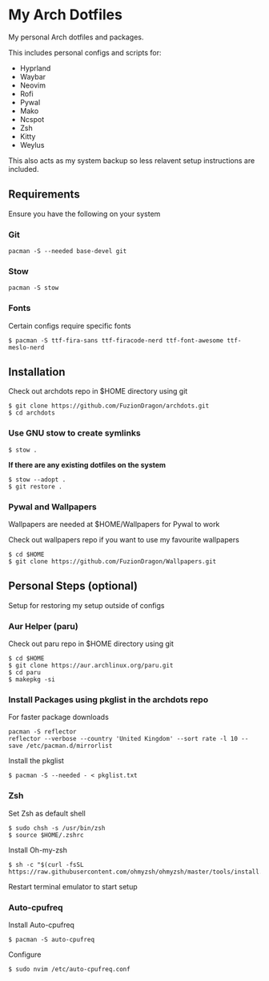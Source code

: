 # My Arch Dotfiles

My personal Arch dotfiles and packages.

This includes personal configs and scripts for:
- Hyprland
- Waybar
- Neovim
- Rofi
- Pywal
- Mako
- Ncspot
- Zsh
- Kitty
- Weylus

This also acts as my system backup so less relavent setup instructions are included.

## Requirements

Ensure you have the following on your system

### Git

```
pacman -S --needed base-devel git
```

### Stow

```
pacman -S stow
```

### Fonts

Certain configs require specific fonts


```
$ pacman -S ttf-fira-sans ttf-firacode-nerd ttf-font-awesome ttf-meslo-nerd
```

## Installation

Check out archdots repo in $HOME directory using git

```
$ git clone https://github.com/FuzionDragon/archdots.git
$ cd archdots
```

### Use GNU stow to create symlinks

```
$ stow .
```

**If there are any existing dotfiles on the system**

```
$ stow --adopt .
$ git restore .
```

### Pywal and Wallpapers 

Wallpapers are needed at $HOME/Wallpapers for Pywal to work

Check out wallpapers repo if you want to use my favourite wallpapers

```
$ cd $HOME
$ git clone https://github.com/FuzionDragon/Wallpapers.git
```

## Personal Steps (optional)

Setup for restoring my setup outside of configs

### Aur Helper (paru)

Check out paru repo in $HOME directory using git

```
$ cd $HOME
$ git clone https://aur.archlinux.org/paru.git
$ cd paru
$ makepkg -si
```

### Install Packages using pkglist in the archdots repo 

For faster package downloads

```
pacman -S reflector
reflector --verbose --country 'United Kingdom' --sort rate -l 10 --save /etc/pacman.d/mirrorlist
```

Install the pkglist

```
$ pacman -S --needed - < pkglist.txt
```

### Zsh

Set Zsh as default shell

```
$ sudo chsh -s /usr/bin/zsh
$ source $HOME/.zshrc
```

Install Oh-my-zsh

```
$ sh -c "$(curl -fsSL https://raw.githubusercontent.com/ohmyzsh/ohmyzsh/master/tools/install.sh)"
```

Restart terminal emulator to start setup 

### Auto-cpufreq

Install Auto-cpufreq

```
$ pacman -S auto-cpufreq
```

Configure

```
$ sudo nvim /etc/auto-cpufreq.conf
```
